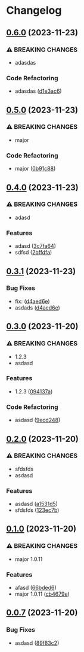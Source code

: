 # Changelog

## [0.6.0](https://github.com/eustace12/Monitoring/compare/v0.5.0...v0.6.0) (2023-11-23)


### ⚠ BREAKING CHANGES

* adasdas

### Code Refactoring

* adasdas ([d1e3ac6](https://github.com/eustace12/Monitoring/commit/d1e3ac6086f6d8676e24eb355ffac12e19134103))

## [0.5.0](https://github.com/eustace12/Monitoring/compare/v0.4.0...v0.5.0) (2023-11-23)


### ⚠ BREAKING CHANGES

* major

### Code Refactoring

* major ([0b91c88](https://github.com/eustace12/Monitoring/commit/0b91c88e29570cefff337cf1a1ef98197f4f0a31))

## [0.4.0](https://github.com/eustace12/Monitoring/compare/v0.3.1...v0.4.0) (2023-11-23)


### ⚠ BREAKING CHANGES

* adasd

### Features

* adasd ([3c7fa64](https://github.com/eustace12/Monitoring/commit/3c7fa64a04b1daeec9dfc6a39dd4c2f526e90506))
* sdfsd ([2bffdfa](https://github.com/eustace12/Monitoring/commit/2bffdfad9941d6587372c4eb113d58d0e22d28fd))

## [0.3.1](https://github.com/eustace12/Monitoring/compare/v0.3.0...v0.3.1) (2023-11-23)


### Bug Fixes

* fix:  ([d4aed6e](https://github.com/eustace12/Monitoring/commit/d4aed6e66f428d1bab4786461fc7afd338320ec9))
* asdads ([d4aed6e](https://github.com/eustace12/Monitoring/commit/d4aed6e66f428d1bab4786461fc7afd338320ec9))

## [0.3.0](https://github.com/eustace12/Monitoring/compare/v0.2.0...v0.3.0) (2023-11-20)


### ⚠ BREAKING CHANGES

* 1.2.3
* asdasd

### Features

* 1.2.3 ([094137a](https://github.com/eustace12/Monitoring/commit/094137a35c6721a12cd7a8fc93eebe7de3f4e9dc))


### Code Refactoring

* asdasd ([9ecd248](https://github.com/eustace12/Monitoring/commit/9ecd248805c88d75c09eb3c3c4ddeef353300495))

## [0.2.0](https://github.com/eustace12/Monitoring/compare/v0.1.0...v0.2.0) (2023-11-20)


### ⚠ BREAKING CHANGES

* sfdsfds
* asdasd

### Features

* asdasd ([a1531d5](https://github.com/eustace12/Monitoring/commit/a1531d58f7b6c07b1919103e94a3986b1bb62136))
* sfdsfds ([123ec7b](https://github.com/eustace12/Monitoring/commit/123ec7bcaf98364ba6400bd08737a21feebed849))

## [0.1.0](https://github.com/eustace12/Monitoring/compare/v0.0.7...v0.1.0) (2023-11-20)


### ⚠ BREAKING CHANGES

* major 1.0.11

### Features

* afasd ([66bded6](https://github.com/eustace12/Monitoring/commit/66bded63541de074172f469d5417fec19382ffab))
* major 1.0.11 ([cb4679e](https://github.com/eustace12/Monitoring/commit/cb4679ea468b902d9cb18400990e78710b2e91bd))

## [0.0.7](https://github.com/eustace12/Monitoring/compare/v0.0.6...v0.0.7) (2023-11-20)


### Bug Fixes

* asdasd ([89f83c2](https://github.com/eustace12/Monitoring/commit/89f83c294ce989610267d35c56101ae5994e1486))
